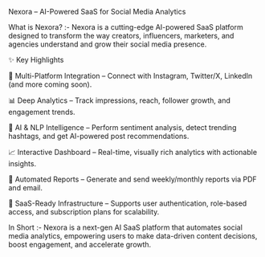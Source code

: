  Nexora – AI-Powered SaaS for Social Media Analytics

 
What is Nexora? :-
Nexora is a cutting-edge AI-powered SaaS platform designed to transform the way creators, influencers, marketers, and agencies understand and grow their social media presence.

✨ Key Highlights

🔗 Multi-Platform Integration – Connect with Instagram, Twitter/X, LinkedIn (and more coming soon).

📊 Deep Analytics – Track impressions, reach, follower growth, and engagement trends.

🤖 AI & NLP Intelligence – Perform sentiment analysis, detect trending hashtags, and get AI-powered post recommendations.

📈 Interactive Dashboard – Real-time, visually rich analytics with actionable insights.

📑 Automated Reports – Generate and send weekly/monthly reports via PDF and email.

🔐 SaaS-Ready Infrastructure – Supports user authentication, role-based access, and subscription plans for scalability.

In Short :-
Nexora is a next-gen AI SaaS platform that automates social media analytics, empowering users to make data-driven content decisions, boost engagement, and accelerate growth.
